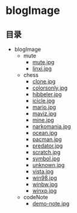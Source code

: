 # blogImage

## 目录

* blogImage
  * mute
    * [mute.jpg](https://mute23-code.github.io/blogImage/mute/mute.jpg)
    * [linxi.jpg](https://mute23-code.github.io/blogImage/mute/linxi.jpg)
  * chess
    * [clone.jpg](https://mute23-code.github.io/blogImage/chess/clone.jpg)
    * [colorsonly.jpg](https://mute23-code.github.io/blogImage/chess/colorsonly.jpg)
    * [hibbeler.jpg](https://mute23-code.github.io/blogImage/chess/hibbeler.jpg)
    * [icicle.jpg](https://mute23-code.github.io/blogImage/chess/icicle.jpg)
    * [mario.jpg](https://mute23-code.github.io/blogImage/chess/mario.jpg)
    * [maviz.jpg](https://mute23-code.github.io/blogImage/chess/maviz.jpg)
    * [mine.jpg](https://mute23-code.github.io/blogImage/chess/mine.jpg)
    * [narkomania.jpg](https://mute23-code.github.io/blogImage/chess/narkomania.jpg)
    * [ocean.jpg](https://mute23-code.github.io/blogImage/chess/ocean.jpg)
    * [pacman.jpg](https://mute23-code.github.io/blogImage/chess/pacman.jpg)
    * [predator.jpg](https://mute23-code.github.io/blogImage/chess/predator.jpg)
    * [scratch.jpg](https://mute23-code.github.io/blogImage/chess/scratch.jpg)
    * [symbol.jpg](https://mute23-code.github.io/blogImage/chess/symbol.jpg)
    * [unknown.jpg](https://mute23-code.github.io/blogImage/chess/unknown.jpg)
    * [vista.jpg](https://mute23-code.github.io/blogImage/chess/vista.jpg)
    * [win98.jpg](https://mute23-code.github.io/blogImage/chess/win98.jpg)
    * [winbw.jpg](https://mute23-code.github.io/blogImage/chess/winbw.jpg)
    * [winxp.jpg](https://mute23-code.github.io/blogImage/chess/winxp.jpg)
  * codeNote
    * [demo-note.jpg](https://mute23-code.github.io/blogImage/codeNote/demo-note.jpg)
   
